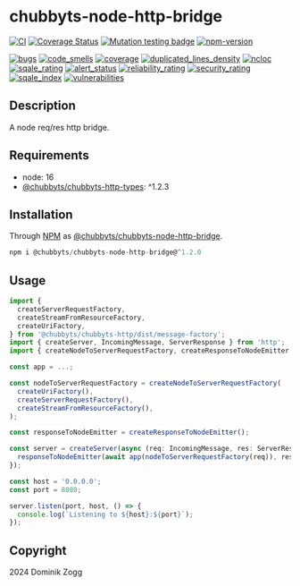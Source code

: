 # chubbyts-node-http-bridge

[![CI](https://github.com/chubbyts/chubbyts-node-http-bridge/workflows/CI/badge.svg?branch=master)](https://github.com/chubbyts/chubbyts-node-http-bridge/actions?query=workflow%3ACI)
[![Coverage Status](https://coveralls.io/repos/github/chubbyts/chubbyts-node-http-bridge/badge.svg?branch=master)](https://coveralls.io/github/chubbyts/chubbyts-node-http-bridge?branch=master)
[![Mutation testing badge](https://img.shields.io/endpoint?style=flat&url=https%3A%2F%2Fbadge-api.stryker-mutator.io%2Fgithub.com%2Fchubbyts%2Fchubbyts-node-http-bridge%2Fmaster)](https://dashboard.stryker-mutator.io/reports/github.com/chubbyts/chubbyts-node-http-bridge/master)
[![npm-version](https://img.shields.io/npm/v/@chubbyts/chubbyts-node-http-bridge.svg)](https://www.npmjs.com/package/@chubbyts/chubbyts-node-http-bridge)

[![bugs](https://sonarcloud.io/api/project_badges/measure?project=chubbyts_chubbyts-node-http-bridge&metric=bugs)](https://sonarcloud.io/dashboard?id=chubbyts_chubbyts-node-http-bridge)
[![code_smells](https://sonarcloud.io/api/project_badges/measure?project=chubbyts_chubbyts-node-http-bridge&metric=code_smells)](https://sonarcloud.io/dashboard?id=chubbyts_chubbyts-node-http-bridge)
[![coverage](https://sonarcloud.io/api/project_badges/measure?project=chubbyts_chubbyts-node-http-bridge&metric=coverage)](https://sonarcloud.io/dashboard?id=chubbyts_chubbyts-node-http-bridge)
[![duplicated_lines_density](https://sonarcloud.io/api/project_badges/measure?project=chubbyts_chubbyts-node-http-bridge&metric=duplicated_lines_density)](https://sonarcloud.io/dashboard?id=chubbyts_chubbyts-node-http-bridge)
[![ncloc](https://sonarcloud.io/api/project_badges/measure?project=chubbyts_chubbyts-node-http-bridge&metric=ncloc)](https://sonarcloud.io/dashboard?id=chubbyts_chubbyts-node-http-bridge)
[![sqale_rating](https://sonarcloud.io/api/project_badges/measure?project=chubbyts_chubbyts-node-http-bridge&metric=sqale_rating)](https://sonarcloud.io/dashboard?id=chubbyts_chubbyts-node-http-bridge)
[![alert_status](https://sonarcloud.io/api/project_badges/measure?project=chubbyts_chubbyts-node-http-bridge&metric=alert_status)](https://sonarcloud.io/dashboard?id=chubbyts_chubbyts-node-http-bridge)
[![reliability_rating](https://sonarcloud.io/api/project_badges/measure?project=chubbyts_chubbyts-node-http-bridge&metric=reliability_rating)](https://sonarcloud.io/dashboard?id=chubbyts_chubbyts-node-http-bridge)
[![security_rating](https://sonarcloud.io/api/project_badges/measure?project=chubbyts_chubbyts-node-http-bridge&metric=security_rating)](https://sonarcloud.io/dashboard?id=chubbyts_chubbyts-node-http-bridge)
[![sqale_index](https://sonarcloud.io/api/project_badges/measure?project=chubbyts_chubbyts-node-http-bridge&metric=sqale_index)](https://sonarcloud.io/dashboard?id=chubbyts_chubbyts-node-http-bridge)
[![vulnerabilities](https://sonarcloud.io/api/project_badges/measure?project=chubbyts_chubbyts-node-http-bridge&metric=vulnerabilities)](https://sonarcloud.io/dashboard?id=chubbyts_chubbyts-node-http-bridge)

## Description

A node req/res http bridge.

## Requirements

 * node: 16
 * [@chubbyts/chubbyts-http-types][2]: ^1.2.3

## Installation

Through [NPM](https://www.npmjs.com) as [@chubbyts/chubbyts-node-http-bridge][1].

```ts
npm i @chubbyts/chubbyts-node-http-bridge@^1.2.0
```

## Usage

```ts
import {
  createServerRequestFactory,
  createStreamFromResourceFactory,
  createUriFactory,
} from '@chubbyts/chubbyts-http/dist/message-factory';
import { createServer, IncomingMessage, ServerResponse } from 'http';
import { createNodeToServerRequestFactory, createResponseToNodeEmitter } from '@chubbyts/chubbyts-node-http-bridge/dist/node-http';

const app = ...;

const nodeToServerRequestFactory = createNodeToServerRequestFactory(
  createUriFactory(),
  createServerRequestFactory(),
  createStreamFromResourceFactory(),
);

const responseToNodeEmitter = createResponseToNodeEmitter();

const server = createServer(async (req: IncomingMessage, res: ServerResponse) => {
  responseToNodeEmitter(await app(nodeToServerRequestFactory(req)), res);
});

const host = '0.0.0.0';
const port = 8080;

server.listen(port, host, () => {
  console.log(`Listening to ${host}:${port}`);
});
```

## Copyright

2024 Dominik Zogg

[1]: https://www.npmjs.com/package/@chubbyts/chubbyts-node-http-bridge
[2]: https://www.npmjs.com/package/@chubbyts/chubbyts-http-types

